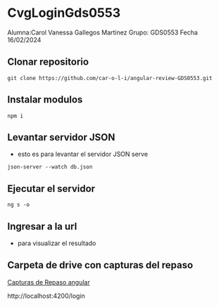 # CvgLoginGds0553
Alumna:Carol Vanessa Gallegos Martinez
Grupo: GDS0553
Fecha 16/02/2024
## Clonar repositorio
```
git clone https://github.com/car-o-l-i/angular-review-GDS0553.git
```
## Instalar modulos 
```
npm i
```
## Levantar servidor JSON
* esto es para levantar el servidor JSON serve
```
json-server --watch db.json
```
## Ejecutar el servidor 
```
ng s -o
```
## Ingresar a la url
* para visualizar el resultado

  
## Carpeta  de drive con capturas del repaso
[Capturas de Repaso angular](https://drive.google.com/drive/folders/13VuUMPAq76NF1Whw_W7H9WdNDuHSti6n)

http://localhost:4200/login
```




